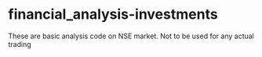 # financial_analysis-investments
These are basic analysis code on NSE market. Not to be used for any actual trading
